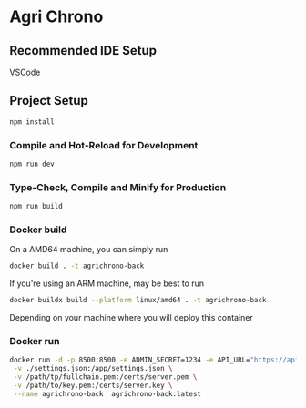 # Agri Chrono

## Recommended IDE Setup

[VSCode](https://code.visualstudio.com/)

## Project Setup

```sh
npm install
```

### Compile and Hot-Reload for Development

```sh
npm run dev
```

### Type-Check, Compile and Minify for Production

```sh
npm run build
```

### Docker build

On a AMD64 machine, you can simply run 
```sh
docker build . -t agrichrono-back
```

If you're using an ARM machine, may be best to run 
```sh 
docker buildx build --platform linux/amd64 . -t agrichrono-back
```

Depending on your machine where you will deploy this container

### Docker run
```sh
docker run -d -p 8500:8500 -e ADMIN_SECRET=1234 -e API_URL="https://api.example.com" \
 -v ./settings.json:/app/settings.json \
 -v /path/tp/fullchain.pem:/certs/server.pem \
 -v /path/to/key.pem:/certs/server.key \
 --name agrichrono-back  agrichrono-back:latest
```